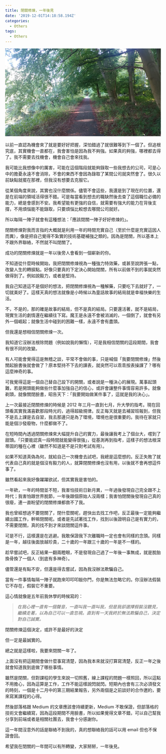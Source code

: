 ```yaml
---
title: 閉關修煉，一年後見
date: '2019-12-01T14:18:58.194Z'
categories:
  - Others
tags:
  - Others
---
```


![](/img/best-one-year-696aa373207d/1__1BeqQknJ__akw8iEBcaqWig.jpeg)

以前一直認為機會來了就是要好好把握，深怕錯過了就很難等到下一個了。但追根究底，其實機會一直都在，我會害怕是因為我不夠強。如果真的夠強，哪裡都去得了。我不需要去找機會，機會自己會來找我。

我可能比我想像中的厲害，可能在這個階段就能夠錄取一些我想去的公司，可是心中的擔憂永遠不會消除，不會的東西不會因為錄取了某間公司就突然會了。很久以前缺點就擺在那裡，但我沒有想要去克服它。

從某個角度來說，其實也沒什麼關係。儘管不會這些，我還是到了現在的位置，還是在前端的領域活得很不錯。可是每當看到想去的職缺然後去查了這個職位必備的能力，總是會感到不安。我希望能有更強的自信，就需要有強大的能力在背後支撐，不用煩惱能不能錄取，只要煩惱比較想去哪間公司就好。

所以每隔一陣子就會有這種想法：「應該閉關一陣子好好修煉的」。

閉關修煉對我而言指的大概就是利用一年的時間充實自己（至於什麼是充實這因人而異），像是把自己覺得不紮實的技術基礎補強之類的。因為是閉關，所以基本上不跟外界聯絡，不然就不叫閉關了。

成功的閉關修煉就是一年以後旁人會看到一個嶄新的你。

不知道從什麼時候開始，我把閉關修煉視為一種強力特效藥，或甚至說誇張一點，改變人生的轉捩點。好像只要真的下定決心開始閉關，所有以前做不到的事就突然做得到了。例如說毅力，或者是堅持。

我自己知道這不是個好的想法，把閉關修煉視為一種解藥，只要吃下去就好了，一切就美好了。這樣天真的想法就像是小時候以為童話故事的結局就是幸福快樂的生活。

不，不是的，那的確是故事的結局，但不是真的結局。只要還活著，就不是結局，現實生活的劇情還在繼續往下寫。魔王是永遠不會被消滅的，一個倒了，就會有另外一個崛起；就像生活中碰到的困難一樣，永遠不會有盡頭。

但我還是想相信閉關修煉一次。

我知道它沒辦法根除問題（例如說我的懶惰），可是我相信閉關的這段期間，我會有很不同的改變。

有人可能會覺得這是無稽之談，平常不會做的事，只是喊個「我要閉關修煉」然後關起臉書後就會做了？原本堅持不下去的課表，就突然可以乖乖按表操課了？哪有這麼神奇的事。

可我覺得這是一個自己替自己設下的開關，或者說是一種決心的展現。萬事起頭難，若是開頭能夠做些什麼事加強自己的信心，或許會讓整件事情容易許多。就像剃頭，就像關閉臉書，昭告天下：「我要開始做某件事了，這就是我的決心」。

上一次最接近閉關修煉的時候是 2012 年三月一直到七月，升大學的指考。現在回頭看其實我滿喜歡那段時光的，過得超級規律。反正每天就是去補習班報到，但我不是去上課是去自習，我去那邊只是為了環境，環境也是很重要的。我待在家就只能是個沙發廢物，什麼都做不了。

在短時間內透過閉關修煉來大幅提升自己的實力，最後讓我考上了個台大，嚐到了甜頭。「只要能認真一段時間就能變得很強」，從基測再到指考，這樣子的想法根深蒂固的種在心裡（雖然不知道是不是只對考試有用）。

如果不知道真偽為何，就給自己一次機會去試吧，我總是這麼想的。反正失敗了就代表自己真的就是個沒有毅力的人，就算閉關修煉也沒有用，以後就不會再想這件事了。

雖然看起來我好像躍躍欲試，但其實我是害怕的。

一年欸，一年的時間並不短，我害怕技術日新月異，一年過後發現自己完全跟不上時代；我害怕跟世界脫節，一年後跟個原始人沒兩樣；我害怕閉關後發現自己真的很廢，連一直盼望的閉關修煉都救不了我。

我也曾經想過不要閉關了，閉什麼關呢，趕快出去找工作吧，反正最後一定能夠繼續出國工作，幹嘛閉關呢。或者是先試著找工作，找到以後證明自己是有實力的，不需要閉關，真的找不到才來談閉關這件事。

可是不行，這樣還是在逃避。我敢保證我下次離職時一定也會有同樣的念頭。同樣是一年，越往後面放越珍貴，二十歲的一年跟三十歲的一年是不一樣的。

趁早嘗試吧，反正結果一翻兩瞪眼，不是發現自己過了一年後一事無成，就是脫胎換骨換了一個人（到底有多神奇）。

儘管還是有點不安，但還是得去嘗試，因為我沒辦法欺騙自己。

當有一件事情每隔一陣子就跑來叩叩叩敲你門，你是無法忽略它的。你沒辦法假裝它不存在，假裝它不重要。

這心情就像是五年前我休學的時候寫的：

> _在我心裡一直有一個聲音，一直叫我一直叫我，但是我卻選擇假裝沒聽見，繼續走著，以為自己可以一直忽視。直到有一天我終於無法欺騙自己，決定對自己誠實。_

閉關修煉這個決定，或許不是最好的決定

但一定是最誠實的。

總之就是這樣啦，我要來閉關一年了。

上面沒有把這期間會做什麼事寫清楚，因為我本來就沒打算寫清楚，反正一年之後就會知道我到底做了哪些事情。

雖然是閉關，但對課程的學生來說一切照舊，線上課程的問題一樣照回，所以這點不用擔心，因為這算是工作，工作不能這樣說閃就閃。短期內也會有三次必須發文的時刻，一個是十二月中的第三期結業報告，另外兩個是之前談好的合作邀約，要來寫某課程的心得。

然後部落格跟 Medium 的文章應該會持續更新，Medium 不敢保證，但部落格的技術文會繼續寫，因為這段期間不用臉書，所以如果覺得文章不錯，可以自己幫我分享到前端或者是相關社團去，我會十分感謝你。

這一年間沒意外的話是聯絡不到我的，真的想聯絡我的話可以用 email 但也不保證會回。

希望我在閉關的一年間可以有所轉變，大家掰掰，一年後見。